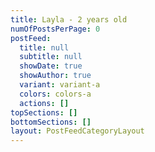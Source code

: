 ```yaml
---
title: Layla - 2 years old
numOfPostsPerPage: 0
postFeed:
  title: null
  subtitle: null
  showDate: true
  showAuthor: true
  variant: variant-a
  colors: colors-a
  actions: []
topSections: []
bottomSections: []
layout: PostFeedCategoryLayout
---
```

